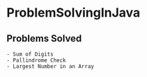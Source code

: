 # ProblemSolvingInJava
## Problems Solved
    - Sum of Digits
    - Pallindrome Check
    - Largest Number in an Array